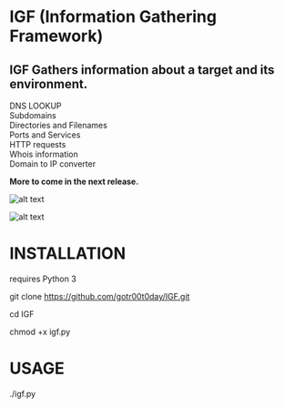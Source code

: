 # IGF (Information Gathering Framework)

## IGF Gathers information about a target and its environment.

DNS LOOKUP<br/>
Subdomains<br/>
Directories and Filenames<br/>
Ports and Services<br/>
HTTP requests<br/>
Whois information<br/>
Domain to IP converter<br/>

<b>More to come in the next release.</b>

![alt text](https://github.com/gotr00t0day/IGF-v1.0/blob/master/IGF.png)

![alt text](https://github.com/gotr00t0day/IGF-v1.0/blob/master/IGF2.png)

# INSTALLATION

requires Python 3

git clone https://github.com/gotr00t0day/IGF.git

cd IGF

chmod +x igf.py


# USAGE

./igf.py
